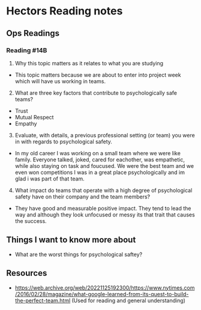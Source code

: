 # Hectors Reading notes


## Ops Readings


### Reading #14B

1. Why this topic matters as it relates to what you are studying

- This topic matters because we are about to enter into project week which will have us working in teams.

2. What are three key factors that contribute to psychologically safe teams?

- Trust
- Mutual Respect
- Empathy

3. Evaluate, with details, a previous professional setting (or team) you were in with regards to psychological safety.

- In my old career I was working on a small team where we were like family. Everyone talked, joked, cared for eachother, was empathetic, while also staying on task and foucused. We were the best team and we even won competitions I was in a great place psychologically and im glad i was part of that team.

4. What impact do teams that operate with a high degree of psychological safety have on their company and the team members?

- They have good and measurable positive impact. They tend to lead the way and although they look unfocused or messy its that trait that causes the success.

## Things I want to know more about

- What are the worst things for psychological saftey?

## Resources
- https://web.archive.org/web/20221125192300/https://www.nytimes.com/2016/02/28/magazine/what-google-learned-from-its-quest-to-build-the-perfect-team.html 
(Used for reading and general understanding)